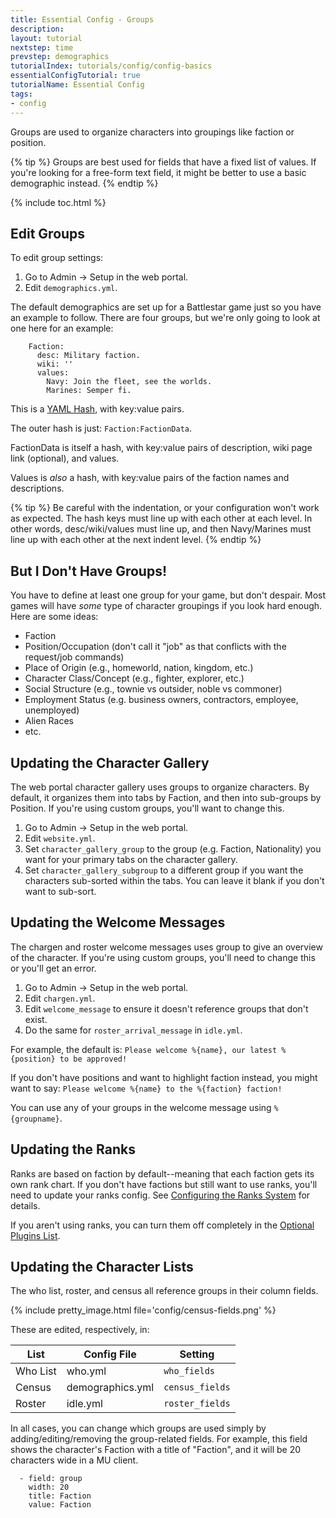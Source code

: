 ```yaml
---
title: Essential Config - Groups
description: 
layout: tutorial
nextstep: time
prevstep: demographics
tutorialIndex: tutorials/config/config-basics
essentialConfigTutorial: true
tutorialName: Essential Config
tags:
- config
---
```


Groups are used to organize characters into groupings like faction or position.

{% tip %}
Groups are best used for fields that have a fixed list of values.  If you're looking for a free-form text field, it might be better to use a basic demographic instead.
{% endtip %}

{% include toc.html %}

## Edit Groups

To edit group settings:

1. Go to Admin -> Setup in the web portal.
2. Edit `demographics.yml`.

The default demographics are set up for a Battlestar game just so you have an example to follow.  There are four groups, but we're only going to look at one here for an example:

```
    Faction:
      desc: Military faction.
      wiki: ''
      values:
        Navy: Join the fleet, see the worlds.
        Marines: Semper fi.
```

This is a [YAML Hash](/tutorials/config/config-basics/config-files.html#hash-values), with key:value pairs.

The outer hash is just:  `Faction:FactionData`.   

FactionData is itself a hash, with key:value pairs of description, wiki page link (optional), and values.

Values is _also_ a hash, with key:value pairs of the faction names and descriptions.

{% tip %}
Be careful with the indentation, or your configuration won't work as expected.  The hash keys must line up with each other at each level.  In other words, desc/wiki/values must line up, and then Navy/Marines must line up with each other at the next indent level.
{% endtip %}

## But I Don't Have Groups!

You have to define at least one group for your game, but don't despair.  Most games will have _some_ type of character groupings if you look hard enough.  Here are some ideas:

* Faction
* Position/Occupation (don't call it "job" as that conflicts with the request/job commands)
* Place of Origin (e.g., homeworld, nation, kingdom, etc.)
* Character Class/Concept (e.g., fighter, explorer, etc.)
* Social Structure (e.g., townie vs outsider, noble vs commoner)
* Employment Status (e.g. business owners, contractors, employee, unemployed)
* Alien Races
* etc.

## Updating the Character Gallery

The web portal character gallery uses groups to organize characters.  By default, it organizes them into tabs by Faction, and then into sub-groups by Position.  If you're using custom groups, you'll want to change this.

1. Go to Admin -> Setup in the web portal.
2. Edit `website.yml`.
3. Set `character_gallery_group` to the group (e.g. Faction, Nationality) you want for your primary tabs on the character gallery.
4. Set `character_gallery_subgroup` to a different group if you want the characters sub-sorted within the tabs.  You can leave it blank if you don't want to sub-sort.

## Updating the Welcome Messages

The chargen and roster welcome messages uses group to give an overview of the character.  If you're using custom groups, you'll need to change this or you'll get an error.

1. Go to Admin -> Setup in the web portal.
2. Edit `chargen.yml`.
3. Edit `welcome_message` to ensure it doesn't reference groups that don't exist.
4. Do the same for `roster_arrival_message` in `idle.yml`.

For example, the default is:  `Please welcome %{name}, our latest %{position} to be approved!`

If you don't have positions and want to highlight faction instead, you might want to say:  `Please welcome %{name} to the %{faction} faction!`

You can use any of your groups in the welcome message using `%{groupname}`.

## Updating the Ranks

Ranks are based on faction by default--meaning that each faction gets its own rank chart.  If you don't have factions but still want to use ranks, you'll need to update your ranks config.  See [Configuring the Ranks System](/tutorials/config/ranks.html) for details.

If you aren't using ranks, you can turn them off completely in the [Optional Plugins List](/tutorials/config/basic-config/plugins.html).

## Updating the Character Lists

The who list, roster, and census all reference groups in their column fields.

{% include pretty_image.html file='config/census-fields.png' %}

These are edited, respectively, in:

| List | Config File | Setting |
| --- | --- | --- |
| Who List | who.yml | `who_fields` |
| Census | demographics.yml | `census_fields` |
| Roster | idle.yml | `roster_fields` |

In all cases, you can change which groups are used simply by adding/editing/removing the group-related fields.  For example, this field shows the character's Faction with a title of "Faction", and it will be 20 characters wide in a MU client.

```
  - field: group
    width: 20
    title: Faction
    value: Faction
```


